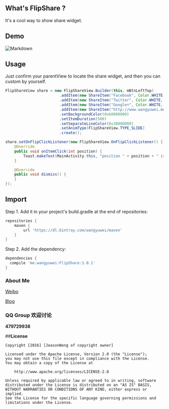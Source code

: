 ## What's FlipShare ?
It's a cool way to show share widget.

## Demo

![Markdown](https://raw.githubusercontent.com/jeasonwong/FlipShare/master/screenshots/flipshare.gif)

## Usage

Just confirm your parentView to locate the share widget, and then you can custom by yourself.

```java
FlipShareView share = new FlipShareView.Builder(this, mBtnLeftTop)
                        .addItem(new ShareItem("Facebook", Color.WHITE, 0xff43549C, BitmapFactory.decodeResource(getResources(), R.mipmap.ic_facebook)))
                        .addItem(new ShareItem("Twitter", Color.WHITE, 0xff4999F0, BitmapFactory.decodeResource(getResources(), R.mipmap.ic_twitter)))
                        .addItem(new ShareItem("Google+", Color.WHITE, 0xffD9392D, BitmapFactory.decodeResource(getResources(), R.mipmap.ic_google)))
                        .addItem(new ShareItem("http://www.wangyuwei.me", Color.WHITE, 0xff57708A))
                        .setBackgroundColor(0x60000000)
                        .setItemDuration(500)
                        .setSeparateLineColor(0x30000000)
                        .setAnimType(FlipShareView.TYPE_SLIDE)
                        .create();

share.setOnFlipClickListener(new FlipShareView.OnFlipClickListener() {
    @Override
    public void onItemClick(int position) {
        Toast.makeText(MainActivity.this, "position " + position + " is clicked.", Toast.LENGTH_SHORT).show();
    }

    @Override
    public void dismiss() {
    }
});
```

## Import

Step 1. Add it in your project's build.gradle at the end of repositories:

```gradle
repositories {
    maven {
        url 'https://dl.bintray.com/wangyuwei/maven'
    }
}
```

Step 2. Add the dependency:

```gradle
dependencies {
  compile 'me.wangyuwei:FlipShare:1.0.1'
}
```

### About Me

[Weibo](http://weibo.com/WongYuwei)

[Blog](http://www.wangyuwei.me)

### QQ Group 欢迎讨论

**479729938**

##**License**

```license
Copyright [2016] [JeasonWong of copyright owner]

Licensed under the Apache License, Version 2.0 (the "License");
you may not use this file except in compliance with the License.
You may obtain a copy of the License at

    http://www.apache.org/licenses/LICENSE-2.0

Unless required by applicable law or agreed to in writing, software
distributed under the License is distributed on an "AS IS" BASIS,
WITHOUT WARRANTIES OR CONDITIONS OF ANY KIND, either express or implied.
See the License for the specific language governing permissions and
limitations under the License.
```